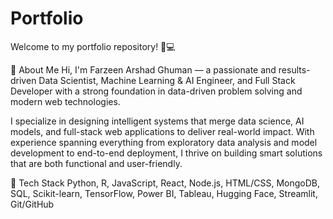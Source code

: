 # Portfolio
Welcome to my portfolio repository! 🎨💻

💼 About Me
Hi, I'm Farzeen Arshad Ghuman — a passionate and results-driven Data Scientist, Machine Learning & AI Engineer, and Full Stack Developer with a strong foundation in data-driven problem solving and modern web technologies.

I specialize in designing intelligent systems that merge data science, AI models, and full-stack web applications to deliver real-world impact. With experience spanning everything from exploratory data analysis and model development to end-to-end deployment, I thrive on building smart solutions that are both functional and user-friendly.

🚀 Tech Stack
Python, R, JavaScript, React, Node.js, HTML/CSS, MongoDB, SQL, Scikit-learn, TensorFlow, Power BI, Tableau, Hugging Face, Streamlit, Git/GitHub

